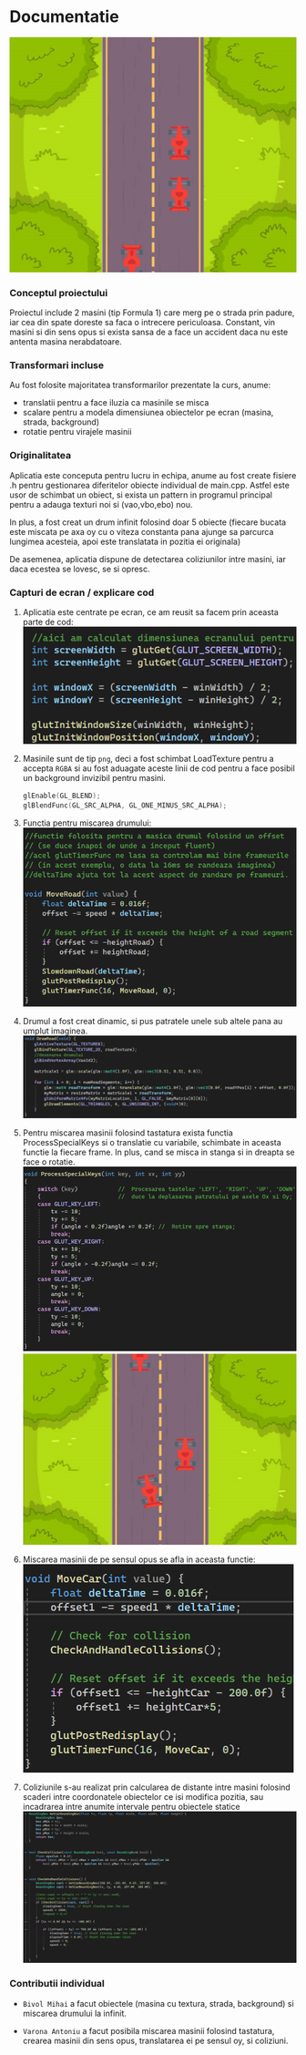 # Documentatie
![alt text](main_app.png)

### Conceptul proiectului

Proiectul include 2 masini (tip Formula 1) care merg pe o strada prin padure, iar cea din spate doreste sa faca o intrecere periculoasa. 
Constant, vin masini si din sens opus si exista sansa de a face un accident daca nu este antenta masina nerabdatoare.

### Transformari incluse
Au fost folosite majoritatea transformarilor prezentate la curs, anume: 
- translatii pentru a face iluzia ca masinile se misca
- scalare pentru a modela dimensiunea obiectelor pe ecran (masina, strada, background)
- rotatie pentru virajele masinii

### Originalitatea
Aplicatia este conceputa pentru lucru in echipa, anume au fost create fisiere .h pentru gestionarea
diferitelor obiecte individual de main.cpp. Astfel este usor de schimbat un obiect, si exista un pattern in programul principal
pentru a adauga texturi noi si (vao,vbo,ebo) nou.

In plus, a fost creat un drum infinit folosind doar 5 obiecte 
(fiecare bucata este miscata pe axa oy cu o viteza constanta pana ajunge sa parcurca lungimea acesteia, apoi este translatata in pozitia ei originala)

De asemenea, aplicatia dispune de detectarea coliziunilor intre masini, iar daca ecestea se lovesc, se si opresc.

### Capturi de ecran / explicare cod

1. Aplicatia este centrate pe ecran, ce am reusit sa facem prin aceasta parte de cod: 
![alt text](code_center.png)

2. Masinile sunt de tip `png`, deci a fost schimbat LoadTexture pentru a accepta `RGBA`
 si au fost aduagate aceste linii de cod pentru a face posibil un background invizibil pentru masini.
 	```cpp
    glEnable(GL_BLEND);
	glBlendFunc(GL_SRC_ALPHA, GL_ONE_MINUS_SRC_ALPHA); 
    ```

3. Functia pentru miscarea drumului: 
![alt text](moveRoad.png)

4. Drumul a fost creat dinamic, si pus patratele unele sub altele pana au umplut imaginea.
![alt text](image.png)

5. Pentru miscarea masinii folosind tastatura exista functia ProcessSpecialKeys si o translatie 
cu variabile, schimbate in aceasta functie la fiecare frame. In plus, cand se misca in stanga si in dreapta se face o rotatie.
![alt text](image-1.png)
![alt text](image-2.png)

6. Miscarea masinii de pe sensul opus se afla in aceasta functie: 
![alt text](image-3.png)

7. Coliziunile s-au realizat prin calcularea de distante intre masini folosind scaderi intre coordonatele
obiectelor ce isi modifica pozitia, sau incadrarea intre anumite intervale pentru obiectele statice
![alt text](image-4.png)

### Contributii individual

- `Bivol Mihai` a facut obiectele (masina cu textura, strada, background) si miscarea drumului la infinit.

- `Varona Antoniu` a facut posibila miscarea masinii folosind tastatura, crearea masinii din sens opus, translatarea ei pe sensul oy, si coliziuni.
